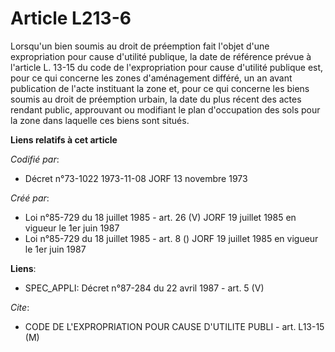 # Article L213-6

Lorsqu'un bien soumis au droit de préemption fait l'objet d'une expropriation pour cause d'utilité publique, la date de
référence prévue à l'article L. 13-15 du code de l'expropriation pour cause d'utilité publique est, pour ce qui concerne les
zones d'aménagement différé, un an avant publication de l'acte instituant la zone et, pour ce qui concerne les biens soumis
au droit de préemption urbain, la date du plus récent des actes rendant public, approuvant ou modifiant le plan d'occupation
des sols pour la zone dans laquelle ces biens sont situés.

**Liens relatifs à cet article**

_Codifié par_:

  - Décret n°73-1022 1973-11-08 JORF 13 novembre 1973

_Créé par_:

  - Loi n°85-729 du 18 juillet 1985 - art. 26 (V) JORF 19 juillet 1985   en vigueur le 1er juin 1987
  - Loi n°85-729 du 18 juillet 1985 - art. 8 () JORF 19 juillet 1985   en vigueur le 1er juin 1987

**Liens**:

  - SPEC_APPLI: Décret n°87-284 du 22 avril 1987 - art. 5 (V)

_Cite_:

  - CODE DE L'EXPROPRIATION POUR CAUSE D'UTILITE PUBLI - art. L13-15 (M)
